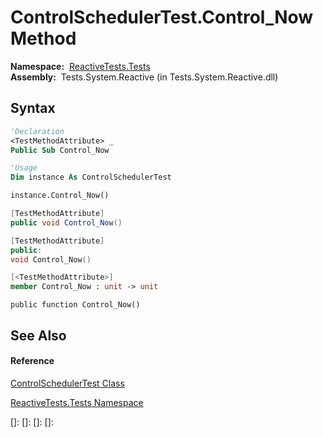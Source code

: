 # ControlSchedulerTest.Control\_Now Method

**Namespace:**  [ReactiveTests.Tests](ReactiveTests.Tests\ReactiveTests.Tests.md)  
**Assembly:**  Tests.System.Reactive (in Tests.System.Reactive.dll)

## Syntax

```vb
'Declaration
<TestMethodAttribute> _
Public Sub Control_Now
```

```vb
'Usage
Dim instance As ControlSchedulerTest

instance.Control_Now()
```

```csharp
[TestMethodAttribute]
public void Control_Now()
```

```c++
[TestMethodAttribute]
public:
void Control_Now()
```

```fsharp
[<TestMethodAttribute>]
member Control_Now : unit -> unit 
```

```jscript
public function Control_Now()
```

## See Also

#### Reference

[ControlSchedulerTest Class](ControlSchedulerTest\ControlSchedulerTest.md)

[ReactiveTests.Tests Namespace](ReactiveTests.Tests\ReactiveTests.Tests.md)

[]: 
[]: 
[]: 
[]: 